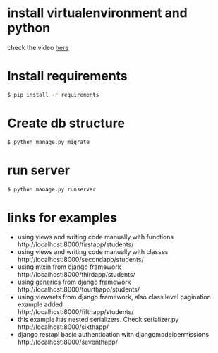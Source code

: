 # install virtualenvironment and python 
check the video [here](https://www.youtube.com/watch?v=w9SlNyMZGiI&list=PLb84syw_FhMFGlDVYFIusJHxRstXUbNSO&index=1)
# Install requirements
```bash
$ pip install -r requirements
```
# Create db structure
```bash
$ python manage.py migrate
```
# run server
```bash
$ python manage.py runserver
```
# links for examples
- using views and writing code manually with functions  
  http://localhost:8000/firstapp/students/
-  using views and writing code manually with classes  
  http://localhost:8000/secondapp/students/
- using mixin from django framework  
  http://localhost:8000/thirdapp/students/
- using generics from django framework  
  http://localhost:8000/fourthapp/students/
- using viewsets from django framework, also class level pagination example added  
  http://localhost:8000/fifthapp/students/
- this example has nested serializers. Check serializer.py  
  http://localhost:8000/sixthapp/
- django restapi basic authentication with djangomodelpermissions
  http://localhost:8000/seventhapp/